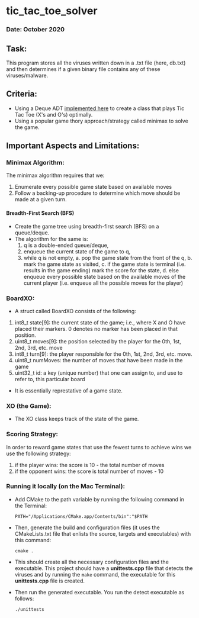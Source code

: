 # tic_tac_toe_solver

### Date: October 2020

## Task:

This program stores all the viruses written down in a .txt file (here, db.txt) and then determines if a given binary file contains any of these viruses/malware.

## Criteria:

* Using a Deque ADT [implemented here](https://github.com/VNMod/Data-Structures-and-Algorithms/tree/main/Data%20Structures/Double%20Ended%20Queue%20ADT) to create a class that plays Tic Tac Toe (X's and O's) optimally.
* Using a popular game thory approach/strategy called minimax to solve the game.


## Important Aspects and Limitations:

### Minimax Algorithm:

The minimax algorithm requires that we:
1. Enumerate every possible game state based on available moves
2. Follow a backing-up procedure to determine which move should be made at a given turn.

#### Breadth-First Search (BFS)

- Create the game tree using breadth-first search (BFS) on a queue/deque.
- The algorithm for the same is:
  1. q is a double-ended queue/deque, 
  2. enqueue the current state of the game to q, 
  3. while q is not empty,
  a. pop the game state from the front of the q, 
  b. mark the game state as visited, 
  c. if the game state is terminal (i.e. results in the game ending) mark the score for the state, 
  d. else enqueue every possible state based on the available moves of the current player (i.e. enqueue all the possible moves for the player)


### BoardXO:

- A struct called BoardXO consists of the following:
1. int8_t state[9]: the current state of the game; i.e., where X and O have placed their markers. 0 denotes no marker has been placed in that position.
2. uint8_t moves[9]: the position selected by the player for the 0th, 1st, 2nd, 3rd, etc. move
3. int8_t turn[9]: the player responsible for the 0th, 1st, 2nd, 3rd, etc. move.
4. uint8_t numMoves: the number of moves that have been made in the game
5. uint32_t id: a key (unique number) that one can assign to, and use to refer to, this particular board

- It is essentially represtative of a game state.

### XO (the Game):

- The XO class keeps track of the state of the game.

### Scoring Strategy:

In order to reward game states that use the fewest turns to achieve wins we use the following strategy:

1. if the player wins: the score is 10 - the total number of moves
2. if the opponent wins: the score is total number of moves - 10


### Running it locally (on the Mac Terminal):

- Add CMake to the path variable by running the following command in the Terminal:
  ```
  PATH="/Applications/CMake.app/Contents/bin":"$PATH
  ```
  
- Then, generate the build and configuration files (it uses the CMakeLists.txt file that enlists the source, targets and executables) with this command:

  ```
  cmake .
  ```
  
- This should create all the necessary configuration files and the executable. This project should have a **unittests.cpp** file that detects the viruses and by running the   ```make``` command, the executable for this **unittests.cpp** file is created.

- Then run the generated executable. You run the detect executable as follows:

  ```
  ./unittests
  ```
  
  
